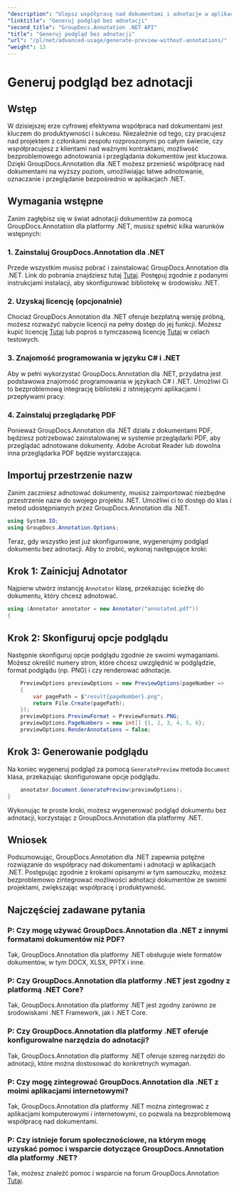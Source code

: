 ```yaml
---
"description": "Ulepsz współpracę nad dokumentami i adnotacje w aplikacjach .NET za pomocą GroupDocs.Annotation dla .NET. Łatwo adnotuj, oznaczaj i przeglądaj dokumenty za pomocą tej potężnej biblioteki."
"linktitle": "Generuj podgląd bez adnotacji"
"second_title": "GroupDocs.Annotation .NET API"
"title": "Generuj podgląd bez adnotacji"
"url": "/pl/net/advanced-usage/generate-preview-without-annotations/"
"weight": 13
---
```


# Generuj podgląd bez adnotacji

## Wstęp
W dzisiejszej erze cyfrowej efektywna współpraca nad dokumentami jest kluczem do produktywności i sukcesu. Niezależnie od tego, czy pracujesz nad projektem z członkami zespołu rozproszonymi po całym świecie, czy współpracujesz z klientami nad ważnymi kontraktami, możliwość bezproblemowego adnotowania i przeglądania dokumentów jest kluczowa. Dzięki GroupDocs.Annotation dla .NET możesz przenieść współpracę nad dokumentami na wyższy poziom, umożliwiając łatwe adnotowanie, oznaczanie i przeglądanie bezpośrednio w aplikacjach .NET.
## Wymagania wstępne
Zanim zagłębisz się w świat adnotacji dokumentów za pomocą GroupDocs.Annotation dla platformy .NET, musisz spełnić kilka warunków wstępnych:
### 1. Zainstaluj GroupDocs.Annotation dla .NET
Przede wszystkim musisz pobrać i zainstalować GroupDocs.Annotation dla .NET. Link do pobrania znajdziesz tutaj [Tutaj](https://releases.groupdocs.com/annotation/net/). Postępuj zgodnie z podanymi instrukcjami instalacji, aby skonfigurować bibliotekę w środowisku .NET.
### 2. Uzyskaj licencję (opcjonalnie)
Chociaż GroupDocs.Annotation dla .NET oferuje bezpłatną wersję próbną, możesz rozważyć nabycie licencji na pełny dostęp do jej funkcji. Możesz kupić licencję [Tutaj](https://purchase.groupdocs.com/buy) lub poproś o tymczasową licencję [Tutaj](https://purchase.groupdocs.com/temporary-license/) w celach testowych.
### 3. Znajomość programowania w języku C# i .NET
Aby w pełni wykorzystać GroupDocs.Annotation dla .NET, przydatna jest podstawowa znajomość programowania w językach C# i .NET. Umożliwi Ci to bezproblemową integrację biblioteki z istniejącymi aplikacjami i przepływami pracy.
### 4. Zainstaluj przeglądarkę PDF
Ponieważ GroupDocs.Annotation dla .NET działa z dokumentami PDF, będziesz potrzebować zainstalowanej w systemie przeglądarki PDF, aby przeglądać adnotowane dokumenty. Adobe Acrobat Reader lub dowolna inna przeglądarka PDF będzie wystarczająca.

## Importuj przestrzenie nazw
Zanim zaczniesz adnotować dokumenty, musisz zaimportować niezbędne przestrzenie nazw do swojego projektu .NET. Umożliwi ci to dostęp do klas i metod udostępnianych przez GroupDocs.Annotation dla .NET.

```csharp
using System.IO;
using GroupDocs.Annotation.Options;
```

Teraz, gdy wszystko jest już skonfigurowane, wygenerujmy podgląd dokumentu bez adnotacji. Aby to zrobić, wykonaj następujące kroki:
## Krok 1: Zainicjuj Adnotator
Najpierw utwórz instancję `Annotator` klasę, przekazując ścieżkę do dokumentu, który chcesz adnotować.
```csharp
using (Annotator annotator = new Annotator("annotated.pdf"))
{
```
## Krok 2: Skonfiguruj opcje podglądu
Następnie skonfiguruj opcje podglądu zgodnie ze swoimi wymaganiami. Możesz określić numery stron, które chcesz uwzględnić w podglądzie, format podglądu (np. PNG) i czy renderować adnotacje.
```csharp
    PreviewOptions previewOptions = new PreviewOptions(pageNumber =>
    {
        var pagePath = $"result{pageNumber}.png";
        return File.Create(pagePath);
    });
    previewOptions.PreviewFormat = PreviewFormats.PNG;
    previewOptions.PageNumbers = new int[] {1, 2, 3, 4, 5, 6};
    previewOptions.RenderAnnotations = false;
```
## Krok 3: Generowanie podglądu
Na koniec wygeneruj podgląd za pomocą `GeneratePreview` metoda `Document` klasa, przekazując skonfigurowane opcje podglądu.
```csharp
    annotator.Document.GeneratePreview(previewOptions);
}
```
Wykonując te proste kroki, możesz wygenerować podgląd dokumentu bez adnotacji, korzystając z GroupDocs.Annotation dla platformy .NET.

## Wniosek
Podsumowując, GroupDocs.Annotation dla .NET zapewnia potężne rozwiązanie do współpracy nad dokumentami i adnotacji w aplikacjach .NET. Postępując zgodnie z krokami opisanymi w tym samouczku, możesz bezproblemowo zintegrować możliwości adnotacji dokumentów ze swoimi projektami, zwiększając współpracę i produktywność.
## Najczęściej zadawane pytania
### P: Czy mogę używać GroupDocs.Annotation dla .NET z innymi formatami dokumentów niż PDF?
Tak, GroupDocs.Annotation dla platformy .NET obsługuje wiele formatów dokumentów, w tym DOCX, XLSX, PPTX i inne.
### P: Czy GroupDocs.Annotation dla platformy .NET jest zgodny z platformą .NET Core?
Tak, GroupDocs.Annotation dla platformy .NET jest zgodny zarówno ze środowiskami .NET Framework, jak i .NET Core.
### P: Czy GroupDocs.Annotation dla platformy .NET oferuje konfigurowalne narzędzia do adnotacji?
Tak, GroupDocs.Annotation dla platformy .NET oferuje szereg narzędzi do adnotacji, które można dostosować do konkretnych wymagań.
### P: Czy mogę zintegrować GroupDocs.Annotation dla .NET z moimi aplikacjami internetowymi?
Tak, GroupDocs.Annotation dla platformy .NET można zintegrować z aplikacjami komputerowymi i internetowymi, co pozwala na bezproblemową współpracę nad dokumentami.
### P: Czy istnieje forum społecznościowe, na którym mogę uzyskać pomoc i wsparcie dotyczące GroupDocs.Annotation dla platformy .NET?
Tak, możesz znaleźć pomoc i wsparcie na forum GroupDocs.Annotation [Tutaj](https://forum.groupdocs.com/c/annotation/10).
